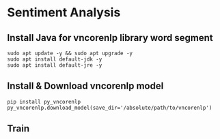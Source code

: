 # Sentiment Analysis

## Install Java for vncorenlp library word segment
```
sudo apt update -y && sudo apt upgrade -y
sudo apt install default-jdk -y
sudo apt install default-jre -y
```
## Install & Download vncorenlp model
```
pip install py_vncorenlp
py_vncorenlp.download_model(save_dir='/absolute/path/to/vncorenlp')
```
## Train
```

```
